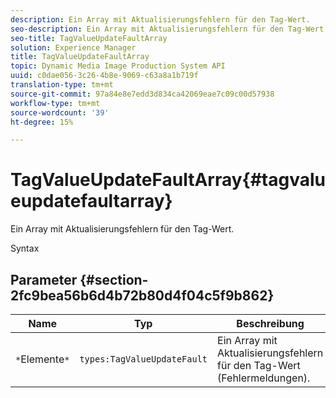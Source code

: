 ```yaml
---
description: Ein Array mit Aktualisierungsfehlern für den Tag-Wert.
seo-description: Ein Array mit Aktualisierungsfehlern für den Tag-Wert.
seo-title: TagValueUpdateFaultArray
solution: Experience Manager
title: TagValueUpdateFaultArray
topic: Dynamic Media Image Production System API
uuid: c0dae056-3c26-4b8e-9069-c63a8a1b719f
translation-type: tm+mt
source-git-commit: 97a84e8e7edd3d834ca42069eae7c09c00d57938
workflow-type: tm+mt
source-wordcount: '39'
ht-degree: 15%

---
```



# TagValueUpdateFaultArray{#tagvalueupdatefaultarray}

Ein Array mit Aktualisierungsfehlern für den Tag-Wert.

Syntax

## Parameter {#section-2fc9bea56b6d4b72b80d4f04c5f9b862}

| Name | Typ | Beschreibung |
|---|---|---|
| `*`Elemente`*` | `types:TagValueUpdateFault` | Ein Array mit Aktualisierungsfehlern für den Tag-Wert (Fehlermeldungen). |


